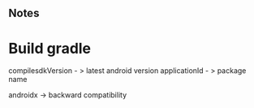 ## Notes

<h1>Build gradle</h1>
compilesdkVersion - > latest android version
applicationId - > package name

androidx -> backward compatibility

